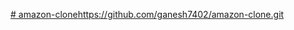 [# amazon-clone](https://github.com/ganesh7402/amazon-clone.git)https://github.com/ganesh7402/amazon-clone.git
